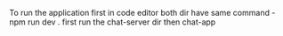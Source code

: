 To run the application first in code editor both dir have same command - npm run dev . first run the chat-server dir then chat-app 
